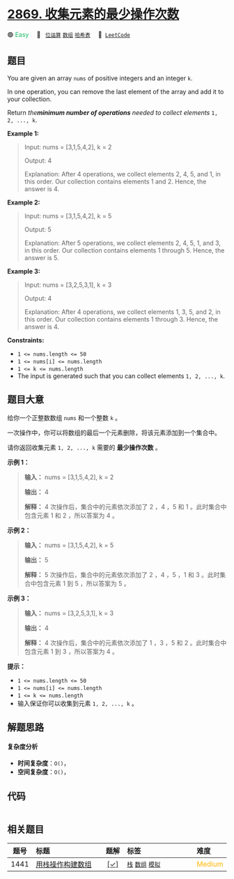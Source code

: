 # [2869. 收集元素的最少操作次数](https://leetcode.com/problems/minimum-operations-to-collect-elements)

🟢 <font color=#15bd66>Easy</font>&emsp; 🔖&ensp; [`位运算`](/leetcode/outline/tag/bit-manipulation.md) [`数组`](/leetcode/outline/tag/array.md) [`哈希表`](/leetcode/outline/tag/hash-table.md)&emsp; 🔗&ensp;[`LeetCode`](https://leetcode.com/problems/minimum-operations-to-collect-elements)

## 题目

You are given an array `nums` of positive integers and an integer `k`.

In one operation, you can remove the last element of the array and add it to
your collection.

Return _the**minimum number of operations** needed to collect elements_ `1, 2,
..., k`.



**Example 1:**

> Input: nums = [3,1,5,4,2], k = 2
> 
> Output: 4
> 
> Explanation: After 4 operations, we collect elements 2, 4, 5, and 1, in this order. Our collection contains elements 1 and 2. Hence, the answer is 4.

**Example 2:**

> Input: nums = [3,1,5,4,2], k = 5
> 
> Output: 5
> 
> Explanation: After 5 operations, we collect elements 2, 4, 5, 1, and 3, in this order. Our collection contains elements 1 through 5. Hence, the answer is 5.

**Example 3:**

> Input: nums = [3,2,5,3,1], k = 3
> 
> Output: 4
> 
> Explanation: After 4 operations, we collect elements 1, 3, 5, and 2, in this order. Our collection contains elements 1 through 3. Hence, the answer is 4.

**Constraints:**

  * `1 <= nums.length <= 50`
  * `1 <= nums[i] <= nums.length`
  * `1 <= k <= nums.length`
  * The input is generated such that you can collect elements `1, 2, ..., k`.


## 题目大意

给你一个正整数数组 `nums` 和一个整数 `k` 。

一次操作中，你可以将数组的最后一个元素删除，将该元素添加到一个集合中。

请你返回收集元素 `1, 2, ..., k` 需要的 **最少操作次数**  。



**示例 1：**

> 
> 
> 
> 
> 
> **输入：** nums = [3,1,5,4,2], k = 2
> 
> **输出：** 4
> 
> **解释：** 4 次操作后，集合中的元素依次添加了 2 ，4 ，5 和 1 。此时集合中包含元素 1 和 2 ，所以答案为 4 。
> 
> 

**示例 2：**

> 
> 
> 
> 
> 
> **输入：** nums = [3,1,5,4,2], k = 5
> 
> **输出：** 5
> 
> **解释：** 5 次操作后，集合中的元素依次添加了 2 ，4 ，5 ，1 和 3 。此时集合中包含元素 1 到 5 ，所以答案为 5 。
> 
> 

**示例 3：**

> 
> 
> 
> 
> 
> **输入：** nums = [3,2,5,3,1], k = 3
> 
> **输出：** 4
> 
> **解释：** 4 次操作后，集合中的元素依次添加了 1 ，3 ，5 和 2 。此时集合中包含元素 1 到 3  ，所以答案为 4 。
> 
> 



**提示：**

  * `1 <= nums.length <= 50`
  * `1 <= nums[i] <= nums.length`
  * `1 <= k <= nums.length`
  * 输入保证你可以收集到元素 `1, 2, ..., k` 。


## 解题思路

#### 复杂度分析

- **时间复杂度**：`O()`，
- **空间复杂度**：`O()`，

## 代码

```javascript

```

## 相关题目

<!-- prettier-ignore -->
| 题号 | 标题 | 题解 | 标签 | 难度 |
| :------: | :------ | :------: | :------ | :------ |
| 1441 | [用栈操作构建数组](https://leetcode.com/problems/build-an-array-with-stack-operations) | [[✓]](https://2xiao.github.io/leetcode-js/leetcode/problem/1441) |  [`栈`](/leetcode/outline/tag/stack.md) [`数组`](/leetcode/outline/tag/array.md) [`模拟`](/leetcode/outline/tag/simulation.md) | <font color=#ffb800>Medium</font> |

<style>
.blue {
    background-color: #096dd9;
    padding: 0.25rem 0.5rem;
    margin: 0;
    font-size: 0.85em;
    border-radius: 3px;
    color: white;
    font-weight: 500;
}
table th:first-of-type { width: 10%; }
table th:nth-of-type(2) { width: 35%; }
table th:nth-of-type(3) { width: 10%; }
table th:nth-of-type(4) { width: 35%; }
table th:nth-of-type(5) { width: 10%; }
</style>
